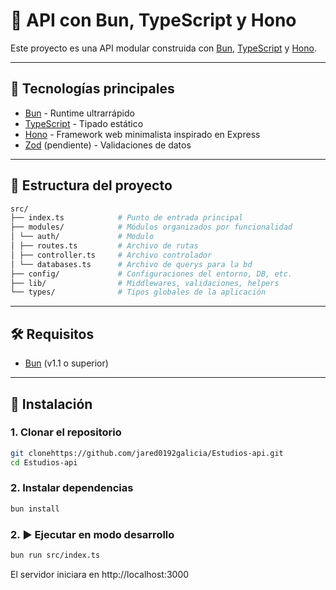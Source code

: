 # 🧩 API con Bun, TypeScript y Hono

Este proyecto es una API modular construida con [Bun](https://bun.sh/), [TypeScript](https://www.typescriptlang.org/) y [Hono](https://hono.dev/).

---

## 🚀 Tecnologías principales

- [Bun](https://bun.sh/) - Runtime ultrarrápido
- [TypeScript](https://www.typescriptlang.org/) - Tipado estático
- [Hono](https://hono.dev/) - Framework web minimalista inspirado en Express
- [Zod](https://zod.dev/) (pendiente) - Validaciones de datos

---

## 📁 Estructura del proyecto

```bash
src/
├── index.ts            # Punto de entrada principal
├── modules/            # Módulos organizados por funcionalidad
│ └── auth/             # Modulo
│ ├── routes.ts         # Archivo de rutas
│ ├── controller.ts     # Archivo controlador
│ └── databases.ts      # Archivo de querys para la bd
├── config/             # Configuraciones del entorno, DB, etc.
├── lib/                # Middlewares, validaciones, helpers
└── types/              # Tipos globales de la aplicación

```
---

## 🛠️ Requisitos

- [Bun](https://bun.sh/docs/installation) (v1.1 o superior)

---

## 🔧 Instalación

### 1. Clonar el repositorio

```bash
git clonehttps://github.com/jared0192galicia/Estudios-api.git
cd Estudios-api
```

### 2. Instalar dependencias

```bash
bun install
```

### 2. ▶️ Ejecutar en modo desarrollo

```bash
bun run src/index.ts
```

El servidor iniciara en http://localhost:3000
